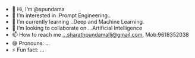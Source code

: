 - 👋 Hi, I’m @spundama
- 👀 I’m interested in .Prompt Engineering..
- 🌱 I’m currently learning ..Deep and Machine Learning.
- 💞️ I’m looking to collaborate on ...Artificial Intelligence
- 📫 How to reach me ...sharathpundamalli@gmail.com, Mob:9618352038
- 😄 Pronouns: ...
- ⚡ Fun fact: ...

<!---
spundama/spundama is a ✨ special ✨ repository because its `README.md` (this file) appears on your GitHub profile.
You can click the Preview link to take a look at your changes.
--->
